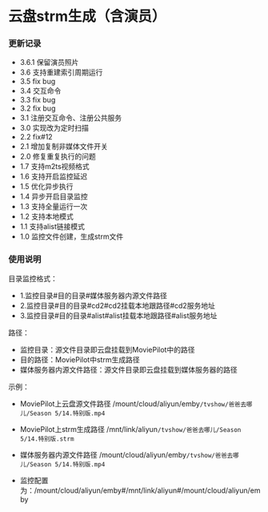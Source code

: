 # 云盘strm生成（含演员）

### 更新记录

- 3.6.1 保留演员照片
- 3.6 支持重建索引周期运行
- 3.5 fix bug
- 3.4 交互命令
- 3.3 fix bug
- 3.2 fix bug
- 3.1 注册交互命令、注册公共服务
- 3.0 实现改为定时扫描
- 2.2 fix#12
- 2.1 增加复制非媒体文件开关
- 2.0 修复重复执行的问题
- 1.7 支持m2ts视频格式
- 1.6 支持开启监控延迟
- 1.5 优化异步执行
- 1.4 异步开启目录监控
- 1.3 支持全量运行一次
- 1.2 支持本地模式
- 1.1 支持alist链接模式
- 1.0 监控文件创建，生成strm文件

### 使用说明

目录监控格式：

- 1.监控目录#目的目录#媒体服务器内源文件路径
- 2.监控目录#目的目录#cd2#cd2挂载本地跟路径#cd2服务地址
- 3.监控目录#目的目录#alist#alist挂载本地跟路径#alist服务地址

路径：

- 监控目录：源文件目录即云盘挂载到MoviePilot中的路径
- 目的路径：MoviePilot中strm生成路径
- 媒体服务器内源文件路径：源文件目录即云盘挂载到媒体服务器的路径

示例：

- MoviePilot上云盘源文件路径 /mount/cloud/aliyun/emby`/tvshow/爸爸去哪儿/Season 5/14.特别版.mp4`

- MoviePilot上strm生成路径 /mnt/link/aliyun`/tvshow/爸爸去哪儿/Season 5/14.特别版.strm`

- 媒体服务器内源文件路径 /mount/cloud/aliyun/emby`/tvshow/爸爸去哪儿/Season 5/14.特别版.mp4`

- 监控配置为：/mount/cloud/aliyun/emby#/mnt/link/aliyun#/mount/cloud/aliyun/emby

